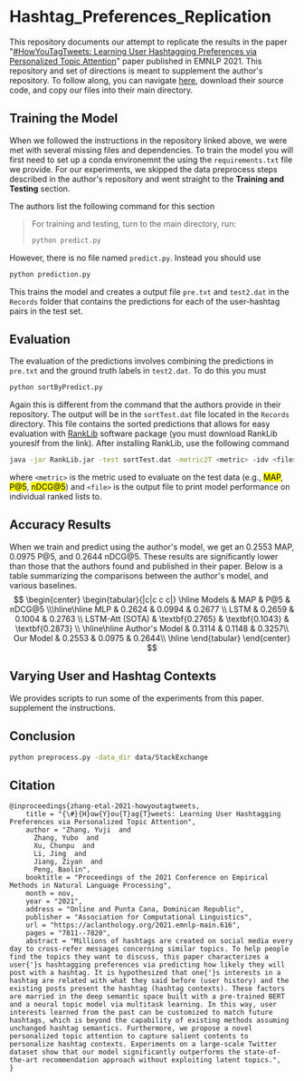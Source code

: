 # Hashtag_Preferences_Replication
This repository documents our attempt to replicate the results in the paper "[#HowYouTagTweets: Learning User Hashtagging Preferences via Personalized Topic Attention](https://aclanthology.org/2021.emnlp-main.616/)" paper published in EMNLP 2021. This repository and set of directions is meant to supplement the author's repository. To follow along, you can navigate [here](https://github.com/polyusmart/Personalized-Hashtag-Preferences), download their source code, and copy our files into their main directory.


## Training the Model
When we followed the instructions in the repository linked above, we were met with several missing files and dependencies. To train the model you will first need to set up a conda environemnt the using the `requirements.txt` file we provide. For our experiments, we skipped the data preprocess steps described in the author's repository and went straight to the **Training and Testing** section.

The authors list the following command for this section
> For training and testing, turn to the main directory, run:
>```bash
>python predict.py
>```

However, there is no file named `predict.py`. Instead you should use 
```bash
python prediction.py
```

This trains the model and creates a output file `pre.txt` and `test2.dat` in the `Records` folder that contains the predictions for each of the user-hashtag pairs in the test set.

## Evaluation
The evaluation of the predictions involves combining the predictions in `pre.txt` and the ground truth labels in `test2.dat`. To do this you must

```bash
python sortByPredict.py
```

Again this is different from the command that the authors provide in their repository. The output will be in the `sortTest.dat` file located in the `Records` directory. This file contains the sorted predictions that allows for easy evaluation with [RankLib](https://sourceforge.net/p/lemur/wiki/RankLib/) software package (you must download RankLib youreslf from the link). After installing RankLib, use the following command

```bash
java -jar RankLib.jar -test sortTest.dat -metric2T <metric> -idv <file>
```

where `<metric>` is the metric used to evaluate on the test data (e.g., <mark>MAP</mark>, <mark>P@5</mark>, <mark>nDCG@5</mark>) and `<file>` is the output file to print model performance on individual ranked lists to.


## Accuracy Results

When we train and predict using the author's model, we get an 0.2553 MAP, 0.0975 P@5, and 0.2644 nDCG@5. These results are significantly lower than those that the authors found and published in their paper. Below is a table summarizing the comparisons between the author's model, and various baselines.
$$
\begin{center}
\begin{tabular}{|c|c c c|}
\hline
    Models & MAP & P@5 & nDCG@5 \\\hline\hline
    MLP & 0.2624 & 0.0994 & 0.2677 \\
    LSTM & 0.2659 & 0.1004 & 0.2763 \\
    LSTM-Att (SOTA) & \textbf{0.2765} & \textbf{0.1043} & \textbf{0.2873} \\
    \hline\hline
    Author's Model & 0.3114 & 0.1148 & 0.3257\\
    Our Model & 0.2553 & 0.0975 & 0.2644\\
    \hline
\end{tabular}
\end{center}
$$

## Varying User and Hashtag Contexts
We provides scripts to run some of the experiments from this paper. supplement the instructions.

## Conclusion

```bash
python preprocess.py -data_dir data/StackExchange
```


## Citation

```
@inproceedings{zhang-etal-2021-howyoutagtweets,
    title = "{\#}{H}ow{Y}ou{T}ag{T}weets: Learning User Hashtagging Preferences via Personalized Topic Attention",
    author = "Zhang, Yuji  and
      Zhang, Yubo  and
      Xu, Chunpu  and
      Li, Jing  and
      Jiang, Ziyan  and
      Peng, Baolin",
    booktitle = "Proceedings of the 2021 Conference on Empirical Methods in Natural Language Processing",
    month = nov,
    year = "2021",
    address = "Online and Punta Cana, Dominican Republic",
    publisher = "Association for Computational Linguistics",
    url = "https://aclanthology.org/2021.emnlp-main.616",
    pages = "7811--7820",
    abstract = "Millions of hashtags are created on social media every day to cross-refer messages concerning similar topics. To help people find the topics they want to discuss, this paper characterizes a user{'}s hashtagging preferences via predicting how likely they will post with a hashtag. It is hypothesized that one{'}s interests in a hashtag are related with what they said before (user history) and the existing posts present the hashtag (hashtag contexts). These factors are married in the deep semantic space built with a pre-trained BERT and a neural topic model via multitask learning. In this way, user interests learned from the past can be customized to match future hashtags, which is beyond the capability of existing methods assuming unchanged hashtag semantics. Furthermore, we propose a novel personalized topic attention to capture salient contents to personalize hashtag contexts. Experiments on a large-scale Twitter dataset show that our model significantly outperforms the state-of-the-art recommendation approach without exploiting latent topics.",
}
